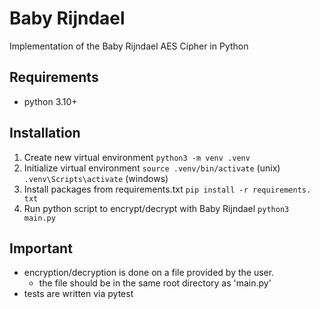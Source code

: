 # Baby Rijndael
Implementation of the Baby Rijndael AES Cipher in Python

## Requirements
- python 3.10+

## Installation
1. Create new virtual environment
    `python3 -m venv .venv`
2. Initialize virtual environment
    `source .venv/bin/activate` (unix)
    `.venv\Scripts\activate` (windows)
3. Install packages from requirements.txt
    `pip install -r requirements. txt`
4. Run python script to encrypt/decrypt with Baby Rijndael
    `python3 main.py`

## Important
- encryption/decryption is done on a file provided by the user. 
    - the file should be in the same root directory as 'main.py'
- tests are written via pytest